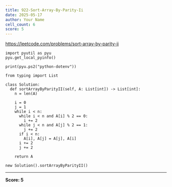 ```yaml
---
title: 922-Sort-Array-By-Parity-Ii
date: 2025-05-17
author: Your Name
cell_count: 6
score: 5
---
```


https://leetcode.com/problems/sort-array-by-parity-ii


```
import pyutil as pyu
pyu.get_local_pyinfo()
```


```
print(pyu.ps2("python-dotenv"))
```


```
from typing import List
```


```
class Solution:
  def sortArrayByParityII(self, A: List[int]) -> List[int]:
    n = len(A)

    i = 0
    j = 1
    while i < n:
      while i < n and A[i] % 2 == 0:
        i += 2
      while j < n and A[j] % 2 == 1:
        j += 2
      if i < n:
        A[i], A[j] = A[j], A[i]
      i += 2
      j += 2

    return A
```


```
new Solution().sortArrayByParityII()
```


---
**Score: 5**